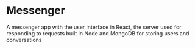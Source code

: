 # Messenger
A messenger app with the user interface in React, the server used for responding to requests built in Node and MongoDB for storing users and conversations 
